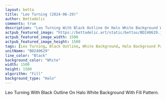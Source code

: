 ```yaml
---
layout: betta
title: "Leo Turning (2024-06-29)"
author: Bettadelic
comments: true
description: "Leo Turning With Black Outline On Halo White Background With Fill Pattern."
actpub_featured_image: "https://bettadelic.art/static/bettas/BD240629.jpg"
actpub_featured_image_width: 1500
actpub_featured_image_height: 1500
tags: [Leo Turning, Black Outline, White Background, Halo Background Pattern, Fill Pattern, June 2024]
unitName: "BD240629"
line_color: "Black"
background_color: "White"
width: 1500
height: 1500
algorithm: "Fill"
background_type: "Halo"
---
```


Leo Turning With Black Outline On Halo White Background With Fill Pattern.

